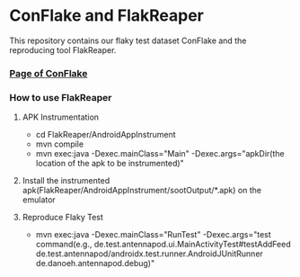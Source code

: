# ConFlake and FlakReaper

This repository contains our flaky test dataset ConFlake and the reproducing tool FlakReaper.

### [Page of ConFlake](https://flakytestreproducer.github.io/)

### How to use FlakReaper
1. APK Instrumentation
    - cd FlakReaper/AndroidAppInstrument
	- mvn compile
	- mvn exec:java -Dexec.mainClass="Main" -Dexec.args="apkDir(the location of the apk to be instrumented)"

2. Install the instrumented apk(FlakReaper/AndroidAppInstrument/sootOutput/*.apk) on the emulator 

3. Reproduce Flaky Test
    - mvn exec:java -Dexec.mainClass="RunTest" -Dexec.args="test command(e.g., de.test.antennapod.ui.MainActivityTest#testAddFeed de.test.antennapod/androidx.test.runner.AndroidJUnitRunner de.danoeh.antennapod.debug)"



